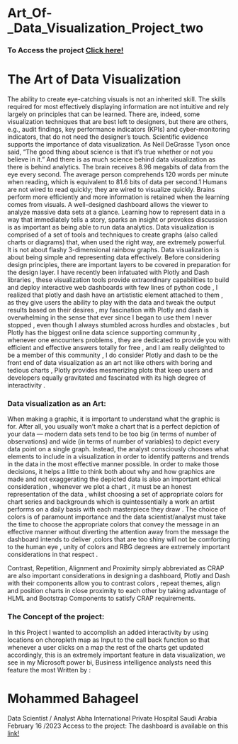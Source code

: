 # Art_Of-_Data_Visualization_Project_two
### To Access the project [Click here!](https://data-visualization-unemployment-dashboard.onrender.com/)

# The Art of Data Visualization
The ability to create eye-catching visuals is not an inherited skill. The skills required for most effectively displaying information are not intuitive and rely largely on principles that can be learned. There are, indeed, some visualization techniques that are best left to designers, but there are others, e.g., audit findings, key performance indicators (KPIs) and cyber-monitoring indicators, that do not need the designer’s touch.
Scientific evidence supports the importance of data visualization. As Neil DeGrasse Tyson once said, “The good thing about science is that it’s true whether or not you believe in it.” And there is as much science behind data visualization as there is behind analytics.
The brain receives 8.96 megabits of data from the eye every second. The average person comprehends 120 words per minute when reading, which is equivalent to 81.6 bits of data per second.1
Humans are not wired to read quickly; they are wired to visualize quickly. Brains perform more efficiently and more information is retained when the learning comes from visuals.
A well-designed dashboard allows the viewer to analyze massive data sets at a glance. Learning how to represent data in a way that immediately tells a story, sparks an insight or provokes discussion is as important as being able to run data analytics.
Data visualization is comprised of a set of tools and techniques to create graphs (also called charts or diagrams) that, when used the right way, are extremely powerful. It is not about flashy 3-dimensional rainbow 
graphs. Data visualization is about being simple and representing data effectively.
Before considering design principles, there are important layers to be covered in preparation for the design layer.
I have recently been infatuated with Plotly and Dash libraries , these visualization tools provide extraordinary capabilities to build and deploy interactive web dashboards with few lines of python code , I realized that plotly and dash have an artististic element attached to them , as they give users the ability to play with the data and tweak  the output results based on their desires , my fascination with Plotly and dash is overwhelming in the sense that ever since I began to use them I never stopped , even though I always stumbled across hurdles and obstacles , but Plotly has the biggest online data science supporting community , whenever one encounters problems , they are dedicated to provide you with efficient and effective answers totally for free , and I am really delighted to be a member of this community , I do consider Plotly and dash to be the front end of data visualization as an art not   like others   with boring and tedious charts , Plotly provides mesmerizing plots that keep users and developers equally gravitated and fascinated with its high degree of interactivity .

### Data visualization as an Art:
When making a graphic, it is important to understand what the graphic is for. After all, you usually won’t make a chart that is a perfect depiction of your data — modern data sets tend to be too big (in terms of number of observations) and wide (in terms of number of variables) to depict every data point on a single graph. Instead, the analyst consciously chooses what elements to include in a visualization in order to identify patterns and trends in the data in the most effective manner possible. In order to make those decisions, it helps a little to think both about why and how graphics are made and not exaggerating the depicted data is also an important ethical consideration , whenever we plot a chart , it must be an honest representation of the data , whilst choosing a set of appropriate colors for chart series and backgrounds which is quintessentially a work an artist performs on a daily basis with each masterpiece    they draw .
The choice of colors is of paramount importance and the data scientist/analyst must take the time to choose the appropriate colors that convey the message in an effective manner without diverting the attention away from the message the dashboard intends to deliver ,colors that are too shiny will not be comforting to the human eye , unity of colors and RBG degrees are extremely important considerations in that respect .


Contrast, Repetition, Alignment and Proximity simply abbreviated as CRAP are also important considerations in designing a dashboard, Plotly and Dash with their components allow you to contrast colors , repeat themes, align and position charts in close proximity to each other by taking advantage of HLML and Bootstrap Components to satisfy CRAP requirements. 
### The Concept of the project:
In this Project I wanted to accomplish an added interactivity by using locations on choropleth map as Input to the call back function so that whenever a user clicks on a map the rest of the charts get updated accordingly, this is an extremely important feature in data visualization, we see in my Microsoft power bi, Business intelligence analysts need this feature the most 
Written by :
# Mohammed Bahageel 
Data Scientist / Analyst
Abha International Private Hospital Saudi Arabia  
 February 16 /2023
Access to the project:
The dashboard is available on this [link!](https://data-visualization-unemployment-dashboard.onrender.com/)


   

